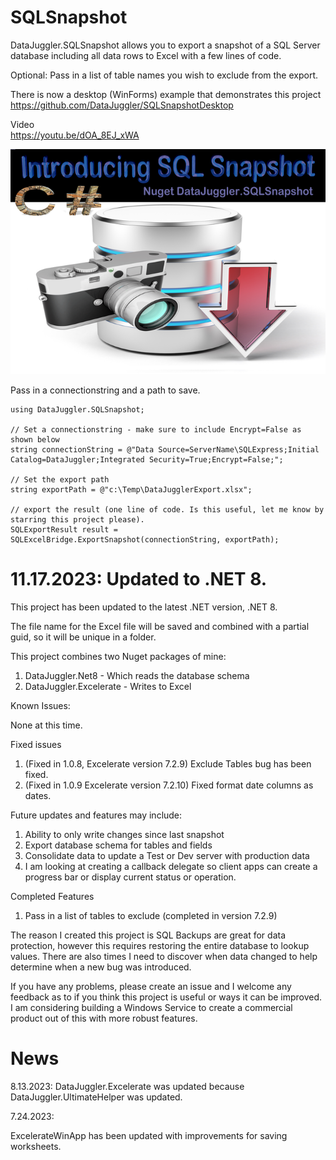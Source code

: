 # SQLSnapshot

DataJuggler.SQLSnapshot allows you to export a snapshot of a SQL Server database including 
all data rows to Excel with a few lines of code.

Optional: Pass in a list of table names you wish to exclude from the export.

There is now a desktop (WinForms) example that demonstrates this project
https://github.com/DataJuggler/SQLSnapshotDesktop

Video<br>
https://youtu.be/dOA_8EJ_xWA

<img src=https://github.com/DataJuggler/SharedRepo/blob/master/Shared/Images/SQLSnapshot.png width=540 height=360>

Pass in a connectionstring and a path to save.

    using DataJuggler.SQLSnapshot;

    // Set a connectionstring - make sure to include Encrypt=False as shown below
    string connectionString = @"Data Source=ServerName\SQLExpress;Initial Catalog=DataJuggler;Integrated Security=True;Encrypt=False;";

    // Set the export path
    string exportPath = @"c:\Temp\DataJugglerExport.xlsx";

    // export the result (one line of code. Is this useful, let me know by starring this project please).
    SQLExportResult result = SQLExcelBridge.ExportSnapshot(connectionString, exportPath);
   
# 11.17.2023: Updated to .NET 8.

This project has been updated to the latest .NET version, .NET 8.

The file name for the Excel file will be saved and combined with a partial guid, so it will be unique
in a folder.

This project combines two Nuget packages of mine:
1. DataJuggler.Net8 - Which reads the database schema
2. DataJuggler.Excelerate - Writes to Excel

Known Issues:

None at this time.

Fixed issues

1. (Fixed in 1.0.8, Excelerate version 7.2.9) Exclude Tables bug has been fixed.
2. (Fixed in 1.0.9 Excelerate version 7.2.10) Fixed format date columns as dates.

Future updates and features may include:

1. Ability to only write changes since last snapshot
2. Export database schema for tables and fields
3. Consolidate data to update a Test or Dev server with production data
4. I am looking at creating a callback delegate so client apps can create a progress bar or display current status or operation.

Completed Features
1. Pass in a list of tables to exclude (completed in version 7.2.9)

The reason I created this project is SQL Backups are great for data protection, however this requires 
restoring the entire database to lookup values. There are also times I need to discover when data 
changed to help determine when a new bug was introduced.

If you have any problems, please create an issue and I welcome any feedback as to if you think this
project is useful or ways it can be improved. I am considering building a Windows Service to create a commercial product
out of this with more robust features.

# News

8.13.2023: DataJuggler.Excelerate was updated because DataJuggler.UltimateHelper was updated.

7.24.2023:

ExcelerateWinApp has been updated with improvements for saving worksheets.

